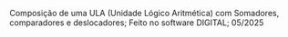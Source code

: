 Composição de uma ULA (Unidade Lógico Aritmética) com Somadores, comparadores e deslocadores;
Feito no software DIGITAL;
05/2025
